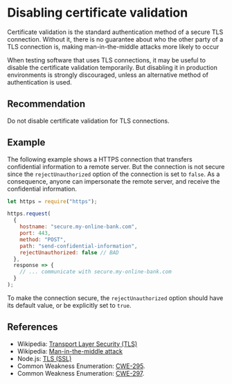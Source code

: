 # Disabling certificate validation
Certificate validation is the standard authentication method of a secure TLS connection. Without it, there is no guarantee about who the other party of a TLS connection is, making man-in-the-middle attacks more likely to occur

When testing software that uses TLS connections, it may be useful to disable the certificate validation temporarily. But disabling it in production environments is strongly discouraged, unless an alternative method of authentication is used.


## Recommendation
Do not disable certificate validation for TLS connections.


## Example
The following example shows a HTTPS connection that transfers confidential information to a remote server. But the connection is not secure since the `rejectUnauthorized` option of the connection is set to `false`. As a consequence, anyone can impersonate the remote server, and receive the confidential information.


```javascript
let https = require("https");

https.request(
  {
    hostname: "secure.my-online-bank.com",
    port: 443,
    method: "POST",
    path: "send-confidential-information",
    rejectUnauthorized: false // BAD
  },
  response => {
    // ... communicate with secure.my-online-bank.com
  }
);

```
To make the connection secure, the `rejectUnauthorized` option should have its default value, or be explicitly set to `true`.


## References
* Wikipedia: [Transport Layer Security (TLS)](https://en.wikipedia.org/wiki/Transport_Layer_Security)
* Wikipedia: [Man-in-the-middle attack](https://en.wikipedia.org/wiki/Man-in-the-middle_attack)
* Node.js: [TLS (SSL)](https://nodejs.org/api/tls.html)
* Common Weakness Enumeration: [CWE-295](https://cwe.mitre.org/data/definitions/295.html).
* Common Weakness Enumeration: [CWE-297](https://cwe.mitre.org/data/definitions/297.html).

